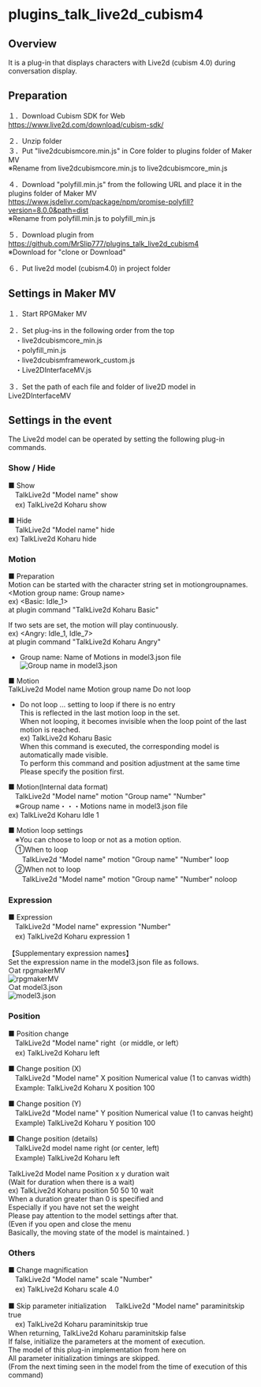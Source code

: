 # plugins_talk_live2d_cubism4

## Overview
It is a plug-in that displays characters with Live2d (cubism 4.0) during conversation display.

## Preparation
１．Download Cubism SDK for Web<br>
https://www.live2d.com/download/cubism-sdk/<br>

２．Unzip folder<br>
３．Put "live2dcubismcore.min.js" in Core folder to plugins folder of Maker MV<br>
※Rename from live2dcubismcore.min.js to live2dcubismcore_min.js<br>

４．Download "polyfill.min.js" from the following URL and place it in the plugins folder of Maker MV<br>
https://www.jsdelivr.com/package/npm/promise-polyfill?version=8.0.0&path=dist<br>
※Rename from polyfill.min.js to polyfill_min.js<br>

５．Download plugin from<br>
https://github.com/MrSlip777/plugins_talk_live2d_cubism4<br>
※Download for "clone or Download"

６．Put live2d model (cubism4.0) in project folder<br>

## Settings in Maker MV
１．Start RPGMaker MV<br>

２．Set plug-ins in the following order from the top<br>
　・live2dcubismcore_min.js<br>
　・polyfill_min.js<br>
　・live2dcubismframework_custom.js<br>
　・Live2DInterfaceMV.js<br>

３．Set the path of each file and folder of live2D model in Live2DInterfaceMV<br>

## Settings in the event
The Live2d model can be operated by setting the following plug-in commands.<br>

### Show / Hide
■ Show<br>
　TalkLive2d "Model name" show<br>
　ex) TalkLive2d Koharu show<br>

■ Hide<br>
　TalkLive2d "Model name" hide<br>
  ex) TalkLive2d Koharu hide<br>

### Motion
■ Preparation <br>
 Motion can be started with the character string set in motiongroupnames. <br>
   &lt;Motion group name: Group name&gt; <br>
   ex) &lt;Basic: Idle_1&gt;<br>
at plugin command "TalkLive2d Koharu Basic"<br>
   
   If two sets are set, the motion will play continuously.<br>
   ex) &lt;Angry: Idle_1, Idle_7&gt; <br>
   at plugin command "TalkLive2d Koharu Angry"<br>
  * Group name: Name of Motions in model3.json file <br>
  ![Group name in model3.json](https://user-images.githubusercontent.com/17643697/83342186-1f282c80-a327-11ea-9a8b-4f4e6c0b124d.png)<br>

■ Motion <br>
 TalkLive2d Model name Motion group name Do not loop <br>
  * Do not loop ... setting to loop if there is no entry <br>
  This is reflected in the last motion loop in the set. <br>
  When not looping, it becomes invisible when the loop point of the last motion is reached. <br>
  ex) TalkLive2d Koharu Basic<br>
  When this command is executed, the corresponding model is automatically made visible. <br>
  To perform this command and position adjustment at the same time <br>
  Please specify the position first. <br>

■ Motion(Internal data format)<br>
　TalkLive2d "Model name" motion "Group name" "Number"<br>
　※Group name・・・Motions name in model3.json file<br>
  ex) TalkLive2d Koharu Idle 1<br>

■ Motion loop settings<br>
　※You can choose to loop or not as a motion option.<br>
　①When to loop<br>
　　TalkLive2d "Model name" motion "Group name" "Number" loop<br>
　②When not to loop<br>
　　TalkLive2d "Model name" motion "Group name" "Number" noloop<br>

### Expression
■ Expression<br>
　TalkLive2d "Model name" expression "Number"<br>
　ex) TalkLive2d Koharu expression 1<br>

【Supplementary expression names】<br>
Set the expression name in the model3.json file as follows.<br>
○at rpgmakerMV<br>
![rpgmakerMV](https://user-images.githubusercontent.com/17643697/76080779-08559080-5feb-11ea-8230-ff2a17661c53.png)<br>
○at model3.json<br>
![model3.json](https://user-images.githubusercontent.com/17643697/76080786-0b508100-5feb-11ea-9e96-95df2c43432f.png)<br>

### Position
■ Position change<br>
　TalkLive2d "Model name" right（or middle, or left）<br>
　ex) TalkLive2d Koharu left<br>

■ Change position (X) <br>
　TalkLive2d "Model name" X position Numerical value (1 to canvas width) <br>
　Example: TalkLive2d Koharu X position 100 <br>

■ Change position (Y) <br>
　TalkLive2d "Model name" Y position Numerical value (1 to canvas height) <br>
　Example) TalkLive2d Koharu Y position 100 <br>

■ Change position (details) <br>
　TalkLive2d model name right (or center, left) <br>
　Example) TalkLive2d Koharu left <br>

  TalkLive2d Model name Position x y duration wait <br>
  (Wait for duration when there is a wait) <br>
  ex) TalkLive2d Koharu position 50 50 10 wait <br>
  When a duration greater than 0 is specified and <br>
  Especially if you have not set the weight <br>
  Please pay attention to the model settings after that. <br>
  (Even if you open and close the menu <br>
    Basically, the moving state of the model is maintained. ) <br>

### Others
■ Change magnification<br>
　TalkLive2d "Model name" scale "Number"<br>
　ex) TalkLive2d Koharu scale 4.0<br>

■ Skip parameter initialization
　TalkLive2d "Model name" paraminitskip true <br>
　ex) TalkLive2d Koharu paraminitskip true <br>
  When returning, TalkLive2d Koharu paraminitskip false <br>
  If false, initialize the parameters at the moment of execution. <br>
  The model of this plug-in implementation from here on <br>
  All parameter initialization timings are skipped. <br>
  (From the next timing seen in the model from the time of execution of this command) <br>
